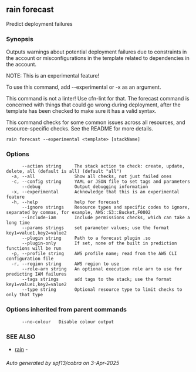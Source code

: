 ## rain forecast

Predict deployment failures

### Synopsis

Outputs warnings about potential deployment failures due to constraints in 
the account or misconfigurations in the template related to dependencies in 
the account.

NOTE: This is an experimental feature!

To use this command, add --experimental or -x as an argument.

This command is not a linter! Use cfn-lint for that. The forecast command 
is concerned with things that could go wrong during deployment, after the 
template has been checked to make sure it has a valid syntax.

This command checks for some common issues across all resources, and 
resource-specific checks. See the README for more details.


```
rain forecast --experimental <template> [stackName]
```

### Options

```
      --action string     The stack action to check: create, update, delete, all (default is all) (default "all")
  -a, --all               Show all checks, not just failed ones
  -c, --config string     YAML or JSON file to set tags and parameters
      --debug             Output debugging information
  -x, --experimental      Acknowledge that this is an experimental feature
  -h, --help              help for forecast
      --ignore strings    Resource types and specific codes to ignore, separated by commas, for example, AWS::S3::Bucket,F0002
      --include-iam       Include permissions checks, which can take a long time
      --params strings    set parameter values; use the format key1=value1,key2=value2
      --plugin string     Path to a forecast plugin .so
      --plugin-only       If set, none of the built in prediction functions will be run
  -p, --profile string    AWS profile name; read from the AWS CLI configuration file
  -r, --region string     AWS region to use
      --role-arn string   An optional execution role arn to use for predicting IAM failures
      --tags strings      add tags to the stack; use the format key1=value1,key2=value2
      --type string       Optional resource type to limit checks to only that type
```

### Options inherited from parent commands

```
      --no-colour   Disable colour output
```

### SEE ALSO

* [rain](index.md)	 - 

###### Auto generated by spf13/cobra on 3-Apr-2025
